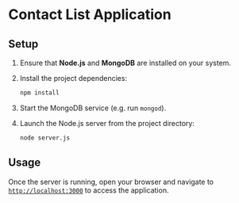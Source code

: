 # Contact List Application

## Setup

1. Ensure that **Node.js** and **MongoDB** are installed on your system.
2. Install the project dependencies:

   ```bash
   npm install
   ```
3. Start the MongoDB service (e.g. run `mongod`).
4. Launch the Node.js server from the project directory:

   ```bash
   node server.js
   ```

## Usage

Once the server is running, open your browser and navigate to
[`http://localhost:3000`](http://localhost:3000) to access the application.
